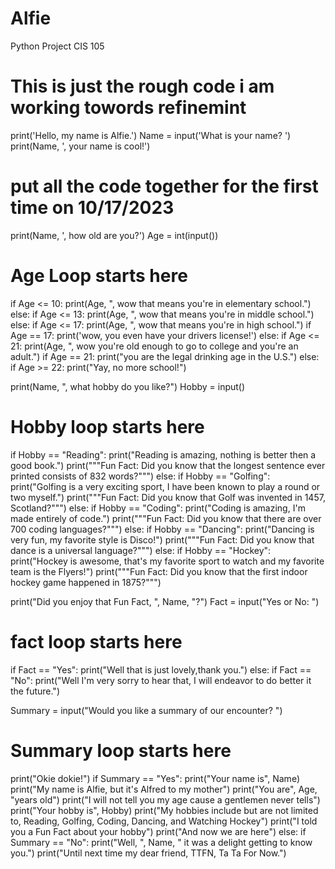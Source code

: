 # Alfie
Python Project CIS 105
# This is just the rough code i am working towords refinemint
print('Hello, my name is Alfie.')
Name = input('What is your name? ')
print(Name, ', your name is cool!')
# put all the code together for the first time on 10/17/2023
print(Name, ', how old are you?')
Age = int(input())
# Age Loop starts here
if Age <= 10:
    print(Age, ", wow that means you're in elementary school.")
else:
    if Age <= 13:
        print(Age, ", wow that means you're in middle school.")
    else:
        if Age <= 17:
            print(Age, ", wow that means you're in high school.")
        if Age == 17:
            print('wow, you even have your drivers license!')
        else:
            if Age <= 21:
                print(Age, ", wow you're old enough to go to college and you're an adult.")
            if Age == 21:
                print("you are the legal drinking age in the U.S.")
            else:
                if Age >= 22:
                    print("Yay, no more school!")

print(Name, ", what hobby do you like?")
Hobby = input()
# Hobby loop starts here
if Hobby == "Reading":
    print("Reading is amazing, nothing is better then a good book.")
    print("""Fun Fact:
Did you know that the longest sentence ever printed consists of 832 words?""")
else:
    if Hobby == "Golfing":
        print("Golfing is a very exciting sport, I have been known to play a round or two myself.")
        print("""Fun Fact:
Did you know that Golf was invented in 1457, Scotland?""")
    else:
        if Hobby == "Coding":
            print("Coding is amazing, I'm made entirely of code.")
            print("""Fun Fact:
Did you know that there are over 700 coding languages?""")
        else:
            if Hobby == "Dancing":
                print("Dancing is very fun, my favorite style is Disco!")
                print("""Fun Fact:
Did you know that dance is a universal language?""")
            else:
                if Hobby == "Hockey":
                    print("Hockey is awesome, that's my favorite sport to watch and my favorite team is the Flyers!")
                    print("""Fun Fact:
Did you know that the first indoor hockey game happened in 1875?""")

print("Did you enjoy that Fun Fact, ", Name, "?")
Fact = input("Yes or No: ")
# fact loop starts here
if Fact == "Yes":
    print("Well that is just lovely,thank you.")
else:
    if Fact == "No":
        print("Well I'm very sorry to hear that, I will endeavor to do better it the future.")

Summary = input("Would you like a summary of our encounter? ")
# Summary loop starts here
print("Okie dokie!")
if Summary == "Yes":
    print("Your name is", Name)
    print("My name is Alfie, but it's Alfred to my mother")
    print("You are", Age, "years old")
    print("I will not tell you my age cause a gentlemen never tells")
    print("Your hobby is", Hobby)
    print("My hobbies include but are not limited to, Reading, Golfing, Coding, Dancing, and Watching Hockey")
    print("I told you a Fun Fact about your hobby")
    print("And now we are here")
else:
    if Summary == "No":
        print("Well, ", Name, " it was a delight getting to know you.")
print("Until next time my dear friend, TTFN, Ta Ta For Now.")
